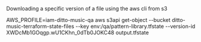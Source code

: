 
Downloading a specific version of a file using the aws cli from s3

AWS_PROFILE=iam-ditto-music-qa aws s3api get-object --bucket ditto-music-terraform-state-files --key env:/qa/pattern-library.tfstate --version-id XWDcMb1GOqgp.wU1CKhn_0dTb0JOKC48 output.tfstate

